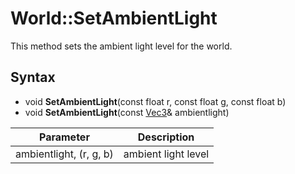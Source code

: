 # World::SetAmbientLight

This method sets the ambient light level for the world.

## Syntax

- void **SetAmbientLight**(const float r, const float g, const float b)
- void **SetAmbientLight**(const [Vec3](Vec3.md)& ambientlight)

| Parameter | Description |
|---|---|
| ambientlight, (r, g, b) | ambient light level |
